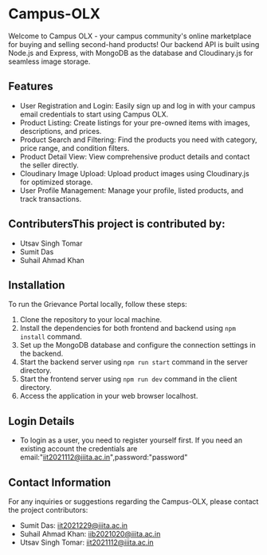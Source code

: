 # Campus-OLX

Welcome to Campus OLX - your campus community's online marketplace for buying and selling second-hand products! Our backend API is built using Node.js and Express, with MongoDB as the database and Cloudinary.js for seamless image storage.

## Features

- User Registration and Login: Easily sign up and log in with your campus email credentials to start using Campus OLX.
- Product Listing: Create listings for your pre-owned items with images, descriptions, and prices.
- Product Search and Filtering: Find the products you need with category, price range, and condition filters.
- Product Detail View: View comprehensive product details and contact the seller directly.
- Cloudinary Image Upload: Upload product images using Cloudinary.js for optimized storage.
- User Profile Management: Manage your profile, listed products, and track transactions.

## ContributersThis project is contributed by:

- Utsav Singh Tomar
- Sumit Das
- Suhail Ahmad Khan

## Installation

To run the Grievance Portal locally, follow these steps:

1. Clone the repository to your local machine.
2. Install the dependencies for both frontend and backend using `npm install` command.
3. Set up the MongoDB database and configure the connection settings in the backend.
4. Start the backend server using `npm run start` command in the server directory.
5. Start the frontend server using `npm run dev` command in the client directory.
6. Access the application in your web browser localhost.

## Login Details

- To login as a user, you need to register yourself first. If you need an existing account the credentials are email:"iit2021112@iiita.ac.in",password:"password"

## Contact Information

For any inquiries or suggestions regarding the Campus-OLX, please contact the project contributors:

- Sumit Das: [iit2021229@iiita.ac.in](mailto:iit2021229@iiita.ac.in)
- Suhail Ahmad Khan: [iib2021020@iiita.ac.in](mailto:iib2021020@iiita.ac.in)
- Utsav Singh Tomar: [iit2021112@iiita.ac.in](mailto:iit2021112@iiita.ac.in)
   
